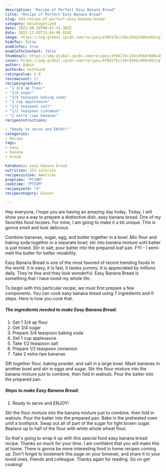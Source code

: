 ```yaml
---
description: "Recipe of Perfect Easy Banana Bread"
title: "Recipe of Perfect Easy Banana Bread"
slug: 444-recipe-of-perfect-easy-banana-bread
category: Uncategorized
date: 2022-08-28T08:47:42.303Z
date: 2022-12-03T15:04:06.818Z
image: https://img-global.cpcdn.com/recipes/4f8d17bc136cd58d/680x482cq70/easy-banana-bread-recipe-main-photo.jpg
hideToc: false
enableToc: true
enableTocContent: false
thumbnail: https://img-global.cpcdn.com/recipes/4f8d17bc136cd58d/680x482cq70/easy-banana-bread-recipe-main-photo.jpg
cover: https://img-global.cpcdn.com/recipes/4f8d17bc136cd58d/680x482cq70/easy-banana-bread-recipe-main-photo.jpg
author: Admin
authorAv: notfound
ratingvalue: 4.8
reviewcount: 17
recipeingredient:
- "1 3/4 ap flour"
- "3/4 sugar"
- "3/4 teaspoon baking soda"
- "1 cup applesauce"
- "1/2 teaspoon salt"
- "1/2 teaspoon cinnamon"
- "2 extra ripe bananas"
recipeinstructions:

- "Ready to serve and ENJOY!"
categories:
- Recipe
tags:
- easy
- banana
- bread

katakunci: easy banana bread 
nutrition: 253 calories
recipecuisine: American
preptime: "PT19M"
cooktime: "PT35M"
recipeyield: "4"
recipecategory: Dinner

---
```



Hey everyone, I hope you are having an amazing day today. Today, I will show you a way to prepare a distinctive dish, easy banana bread. One of my favorites food recipes. For mine, I am going to make it a bit unique. This is gonna smell and look delicious.

Combine bananas, sugar, egg, and butter together in a bowl. Mix flour and baking soda together in a separate bowl; stir into banana mixture until batter is just mixed. Stir in salt; pour batter into the prepared loaf pan. FYI - I semi-melt the butter for better mixability.

Easy Banana Bread is one of the most favored of recent trending foods in the world. It is easy, it is fast, it tastes yummy. It is appreciated by millions daily. They're fine and they look wonderful. Easy Banana Bread is something that I have loved my whole life.


To begin with this particular recipe, we must first prepare a few components. You can cook easy banana bread using 7 ingredients and 0 steps. Here is how you cook that.

<!--inarticleads1-->

##### The ingredients needed to make Easy Banana Bread:

1. Get 1 3/4 ap flour
1. Get 3/4 sugar
1. Prepare 3/4 teaspoon baking soda
1. Get 1 cup applesauce
1. Take 1/2 teaspoon salt
1. Prepare 1/2 teaspoon cinnamon
1. Take 2 extra ripe bananas


Sift together flour, baking powder, and salt in a large bowl. Mash bananas in another bowl and stir in eggs and sugar. Stir the flour mixture into the banana mixture just to combine, then fold in walnuts. Pour the batter into the prepared pan. 

<!--inarticleads2-->

##### Steps to make Easy Banana Bread:


1. Ready to serve and ENJOY!

Stir the flour mixture into the banana mixture just to combine, then fold in walnuts. Pour the batter into the prepared pan. Bake in the preheated oven until a toothpick. Swap out all of part of the sugar for light brown sugar. Replace up to half of the flour with white whole wheat flour. 

So that's going to wrap it up with this special food easy banana bread recipe. Thanks so much for your time. I am confident that you will make this at home. There is gonna be more interesting food in home recipes coming up. Don't forget to bookmark this page on your browser, and share it to your loved ones, friends and colleague. Thanks again for reading. Go on get cooking!
